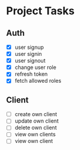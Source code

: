# Project Tasks

## Auth

- [x] user signup
- [x] user signin
- [x] user signout
- [x] change user role
- [x] refresh token
- [x] fetch allowed roles

## Client

- [ ] create own client
- [ ] update own client
- [ ] delete own client
- [ ] view own clients
- [ ] view own client
